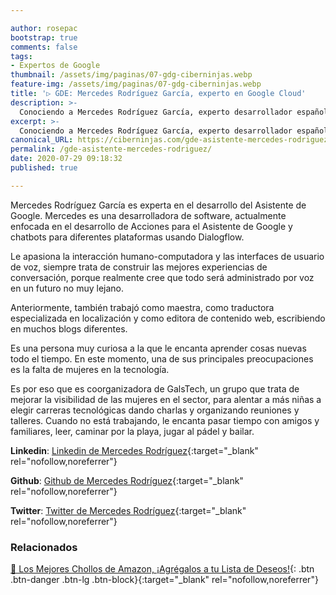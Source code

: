 ```yaml
---

author: rosepac
bootstrap: true
comments: false
tags:
- Expertos de Google
thumbnail: /assets/img/paginas/07-gdg-ciberninjas.webp
feature-img: /assets/img/paginas/07-gdg-ciberninjas.webp
title: '▷ GDE: Mercedes Rodríguez García, experto en Google Cloud'
description: >-
  Conociendo a Mercedes Rodríguez García, experto desarrollador español en la tecnología G Suite he incluido en el programa de Expertos de Desarrolladores de Google 2020.
excerpt: >-
  Conociendo a Mercedes Rodríguez García, experto desarrollador español en la tecnología G Suite he incluido en el programa de Expertos de Desarrolladores de Google 2020.
canonical_URL: https://ciberninjas.com/gde-asistente-mercedes-rodriguez/
permalink: /gde-asistente-mercedes-rodriguez/
date: 2020-07-29 09:18:32
published: true

---
```


Mercedes Rodríguez García es experta en el desarrollo del Asistente de Google. Mercedes es una desarrolladora de software, actualmente enfocada en el desarrollo de Acciones para el Asistente de Google y chatbots para diferentes plataformas usando Dialogflow.

Le apasiona la interacción humano-computadora y las interfaces de usuario de voz, siempre trata de construir las mejores experiencias de conversación, porque realmente cree que todo será administrado por voz en un futuro no muy lejano.

Anteriormente, también trabajó como maestra, como traductora especializada en localización y como editora de contenido web, escribiendo en muchos blogs diferentes.

Es una persona muy curiosa a la que le encanta aprender cosas nuevas todo el tiempo. En este momento, una de sus principales preocupaciones es la falta de mujeres en la tecnología.

Es por eso que es coorganizadora de GalsTech, un grupo que trata de mejorar la visibilidad de las mujeres en el sector, para alentar a más niñas a elegir carreras tecnológicas dando charlas y organizando reuniones y talleres. Cuando no está trabajando, le encanta pasar tiempo con amigos y familiares, leer, caminar por la playa, jugar al pádel y bailar.

**Linkedin**: [Linkedin de Mercedes Rodríguez](https://www.linkedin.com/in/mrodriguez-garcia/){:target="_blank" rel="nofollow,noreferrer"}

**Github**: [Github de Mercedes Rodríguez](https://github.com/mgarod3){:target="_blank" rel="nofollow,noreferrer"}

**Twitter**: [Twitter de Mercedes Rodríguez](https://twitter.com/mgarod3){:target="_blank" rel="nofollow,noreferrer"}
<!-- https://developers.google.com/community/experts/directory/profile/profile-carlos_sanchez -->

### **Relacionados** <!-- omit in toc -->

[🛒 Los Mejores Chollos de Amazon, ¡Agrégalos a tu Lista de Deseos!](https://www.amazon.es/shop/cibercursos "Los Mejores Chollos de Amazon, Ofertas Flash, Black Monday y Amazon Prime Day"){: .btn .btn-danger .btn-lg .btn-block}{:target="_blank" rel="nofollow,noreferrer"}
